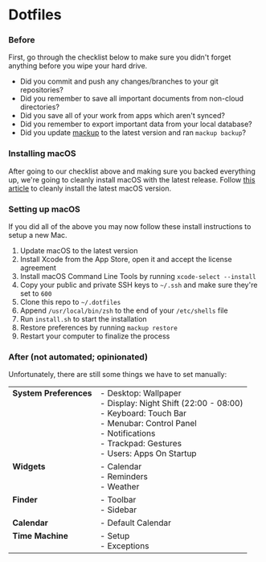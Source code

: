 # Dotfiles

### Before

First, go through the checklist below to make sure you didn't forget anything before you wipe your hard drive.

- Did you commit and push any changes/branches to your git repositories?
- Did you remember to save all important documents from non-cloud directories?
- Did you save all of your work from apps which aren't synced?
- Did you remember to export important data from your local database?
- Did you update [mackup](https://github.com/lra/mackup) to the latest version and ran `mackup backup`?

### Installing macOS

After going to our checklist above and making sure you backed everything up, we're going to cleanly install macOS with the latest release. Follow [this article](https://www.imore.com/how-do-clean-install-macos) to cleanly install the latest macOS version.

### Setting up macOS

If you did all of the above you may now follow these install instructions to setup a new Mac.

1. Update macOS to the latest version
2. Install Xcode from the App Store, open it and accept the license agreement
3. Install macOS Command Line Tools by running `xcode-select --install`
4. Copy your public and private SSH keys to `~/.ssh` and make sure they're set to `600`
5. Clone this repo to `~/.dotfiles`
6. Append `/usr/local/bin/zsh` to the end of your `/etc/shells` file
7. Run `install.sh` to start the installation
8. Restore preferences by running `mackup restore`
9. Restart your computer to finalize the process

### After (not automated; opinionated)

Unfortunately, there are still some things we have to set manually:

<table>
    <tr>
        <td valign="top"><strong>System Preferences</strong></td>
        <td>
            - Desktop: Wallpaper<br>
            - Display: Night Shift (22:00 - 08:00)<br>
            - Keyboard: Touch Bar<br>
            - Menubar: Control Panel<br>
            - Notifications<br>
            - Trackpad: Gestures<br>
            - Users: Apps On Startup
        </td>
    </tr>
    <tr>
        <td valign="top"><strong>Widgets</strong></td>
        <td>
            - Calendar<br>
            - Reminders<br>
            - Weather
        </td>
    </tr>
    <tr>
        <td valign="top"><strong>Finder</strong></td>
        <td>
            - Toolbar<br>
            - Sidebar
        </td>
    </tr>
    <tr>
        <td valign="top"><strong>Calendar</strong></td>
        <td>
            - Default Calendar
        </td>
    </tr>
    <tr>
        <td valign="top"><strong>Time Machine</strong></td>
        <td>
            - Setup<br>
            - Exceptions
        </td>
    </tr>
</table>
